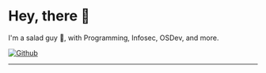 # Hey, there 👋

I'm a salad guy 🥗, with Programming, Infosec, OSDev, and more.

[![Github](https://img.shields.io/github/followers/anoxtovo?label=Follow&style=social)](https://github.com/anoxtovo)

----
